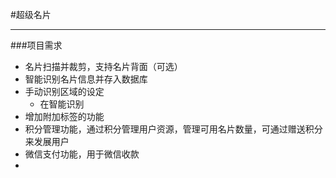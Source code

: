 #超级名片
***

###项目需求
- 名片扫描并裁剪，支持名片背面（可选）
- 智能识别名片信息并存入数据库
- 手动识别区域的设定
	- 在智能识别
- 增加附加标签的功能
- 积分管理功能，通过积分管理用户资源，管理可用名片数量，可通过赠送积分来发展用户
- 微信支付功能，用于微信收款
- 

